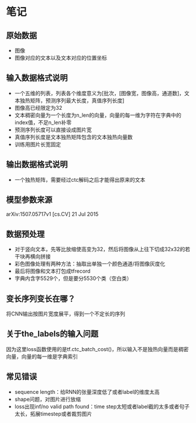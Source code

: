 # 笔记

## 原始数据

* 图像
* 图像对应的文本以及文本对应的位置坐标

## 输入数据格式说明

* 一个五维的列表，列表各个维度意义为[批次，[图像宽，图像高，通道数]，文本独热矩阵，预测序列最大长度，真值序列长度]
* 图像高已经限定为32
* 文本稠密向量为一个长度为n_len的向量，向量的每一维为字符在字典中的index值，不足n_len补零
* 预测序列长度可以直接设成图片宽
* 真值序列长度是文本独热矩阵包含的文本独热向量数
* 训练用图片长宽固定

## 输出数据格式说明

* 一个独热矩阵，需要经过ctc解码之后才能得出原来的文本

## 模型参数来源

arXiv:1507.05717v1  [cs.CV]  21 Jul 2015

## 数据预处理

* 对于竖向文本，先等比放缩使高变为32，然后将图像从上往下切成32x32的若干块再横向拼接
* 彩色图像处理有两种方法：抽取出单独一个颜色通道/将图像灰度化
* 最后将图像和文本打包成tfrecord
* 字典内含字5529个，但是要分5530个类（空白类）

## 变长序列变长在哪？

将CNN输出按图片宽度展平，得到一个不定长的序列

## 关于the_labels的输入问题

因为这里loss函数使用的是tf.ctc_batch_cost()，所以输入不是独热向量而是稠密向量，向量的每一维是字典索引

## 常见错误

* sequence length：给RNN的张量深度低了或者label的维度太高
* shape问题，对图片进行放缩
* loss出现inf/no valid path found：time step太短或者label截的太多或者句子太长，拓展timestep或者裁剪图片